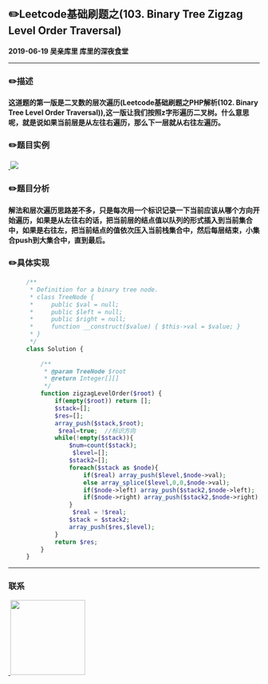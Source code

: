 ## :pencil2:Leetcode基础刷题之(103. Binary Tree Zigzag Level Order Traversal)
**2019-06-19 吴亲库里 库里的深夜食堂**
****
### :pencil2:描述
**这道题的第一版是二叉数的层次遍历(Leetcode基础刷题之PHP解析(102. Binary Tree Level Order Traversal)),这一版让我们按照z字形遍历二叉树。什么意思呢，就是说如果当前层是从左往右遍历，那么下一层就从右往左遍历。**

### :pencil2:题目实例
<a href="https://github.com/wuqinqiang/">
​    <img src="https://github.com/wuqinqiang/Lettcode-php/blob/master/images/103.png">
</a> 

### :pencil2:题目分析
**解法和层次遍历思路差不多，只是每次用一个标识记录一下当前应该从哪个方向开始遍历，如果是从左往右的话，把当前层的结点值以队列的形式插入到当前集合中，如果是右往左，把当前结点的值依次压入当前栈集合中，然后每层结束，小集合push到大集合中，直到最后。**
### :pencil2:具体实现

```php
     /**
      * Definition for a binary tree node.
      * class TreeNode {
      *     public $val = null;
      *     public $left = null;
      *     public $right = null;
      *     function __construct($value) { $this->val = $value; }
      * }
      */
     class Solution {
     
         /**
          * @param TreeNode $root
          * @return Integer[][]
          */
         function zigzagLevelOrder($root) {
             if(empty($root)) return [];
             $stack=[];
             $res=[];
             array_push($stack,$root);
              $real=true;  //标识方向
             while(!empty($stack)){
                 $num=count($stack);
                  $level=[];
                 $stack2=[];
                 foreach($stack as $node){
                     if($real) array_push($level,$node->val);
                     else array_splice($level,0,0,$node->val); 
                     if($node->left) array_push($stack2,$node->left);
                     if($node->right) array_push($stack2,$node->right);
                 }
                  $real = !$real;
                 $stack = $stack2;
                 array_push($res,$level);  
             }
             return $res;
         }
     }
```
****



### 联系

<a href="https://github.com/wuqinqiang/">
​    <img src="https://github.com/wuqinqiang/Lettcode-php/blob/master/qrcode_for_gh_c194f9d4cdb1_430.jpg" width="150px" height="150px">
</a> 
   
    
    
    

